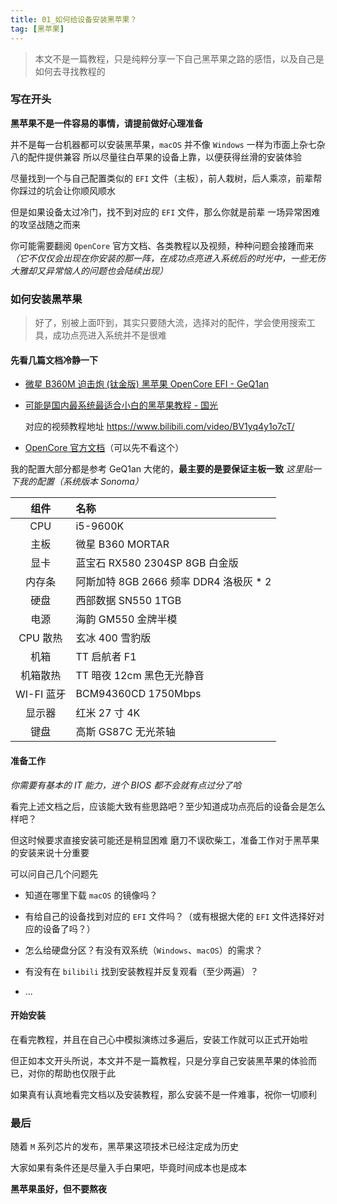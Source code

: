 ```yaml
---
title: 01_如何给设备安装黑苹果？
tag: [黑苹果]
---
```


> 本文不是一篇教程，只是纯粹分享一下自己黑苹果之路的感悟，以及自己是如何去寻找教程的

### 写在开头

**黑苹果不是一件容易的事情，请提前做好心理准备**

并不是每一台机器都可以安装黑苹果，`macOS` 并不像 `Windows` 一样为市面上杂七杂八的配件提供兼容
所以尽量往白苹果的设备上靠，以便获得丝滑的安装体验

尽量找到一个与自己配置类似的 `EFI` 文件（主板），前人栽树，后人乘凉，前辈帮你踩过的坑会让你顺风顺水

但是如果设备太过冷门，找不到对应的 `EFI` 文件，那么你就是前辈
一场异常困难的攻坚战随之而来

你可能需要翻阅 `OpenCore` 官方文档、各类教程以及视频，种种问题会接踵而来
_（它不仅仅会出现在你安装的那一阵，在成功点亮进入系统后的时光中，一些无伤大雅却又异常恼人的问题也会陆续出现）_

### 如何安装黑苹果

> 好了，别被上面吓到，其实只要随大流，选择对的配件，学会使用搜索工具，成功点亮进入系统并不是很难

#### 先看几篇文档冷静一下

- [微星 B360M 迫击炮 (钛金版) 黑苹果 OpenCore EFI - GeQ1an](https://github.com/GeQ1an/MSI-B360M-MORTAR-HACKINTOSH-OPENCORE-EFI)

- [可能是国内最系统最适合小白的黑苹果教程 - 国光](https://apple.sqlsec.com/)

  对应的视频教程地址 <https://www.bilibili.com/video/BV1yq4y1o7cT/>

- [OpenCore 官方文档](https://dortania.github.io/OpenCore-Install-Guide/)（可以先不看这个）

我的配置大部分都是参考 GeQ1an 大佬的，**最主要的是要保证主板一致**
_这里贴一下我的配置（系统版本 Sonoma）_

|    组件    | 名称                            |
| :------: | :---------------------------- |
|    CPU   | i5-9600K                      |
|    主板    | 微星 B360 MORTAR                |
|    显卡    | 蓝宝石 RX580 2304SP 8GB 白金版      |
|    内存条   | 阿斯加特 8GB 2666 频率 DDR4 洛极灰 * 2 |
|    硬盘    | 西部数据 SN550 1TGB               |
|    电源    | 海韵 GM550 金牌半模                 |
|  CPU 散热  | 玄冰 400 雪豹版                    |
|    机箱    | TT 启航者 F1                     |
|   机箱散热   | TT 暗夜 12cm 黑色无光静音             |
| WI-FI 蓝牙 | BCM94360CD 1750Mbps           |
|    显示器   | 红米 27 寸 4K                    |
|    键盘    | 高斯 GS87C 无光茶轴                 |

#### 准备工作

_你需要有基本的 IT 能力，进个 BIOS 都不会就有点过分了哈_

看完上述文档之后，应该能大致有些思路吧？至少知道成功点亮后的设备会是怎么样吧？

但这时候要求直接安装可能还是稍显困难
磨刀不误砍柴工，准备工作对于黑苹果的安装来说十分重要

可以问自己几个问题先

- 知道在哪里下载 `macOS` 的镜像吗？

- 有给自己的设备找到对应的 `EFI` 文件吗？（或有根据大佬的 `EFI` 文件选择好对应的设备了吗？）

- 怎么给硬盘分区？有没有双系统（`Windows`、`macOS`）的需求？

- 有没有在 `bilibili` 找到安装教程并反复观看（至少两遍）？

- ...

#### 开始安装

在看完教程，并且在自己心中模拟演练过多遍后，安装工作就可以正式开始啦

但正如本文开头所说，本文并不是一篇教程，只是分享自己安装黑苹果的体验而已，对你的帮助也仅限于此

如果真有认真地看完文档以及安装教程，那么安装不是一件难事，祝你一切顺利

### 最后

随着 `M` 系列芯片的发布，黑苹果这项技术已经注定成为历史

大家如果有条件还是尽量入手白果吧，毕竟时间成本也是成本

**黑苹果虽好，但不要熬夜**
